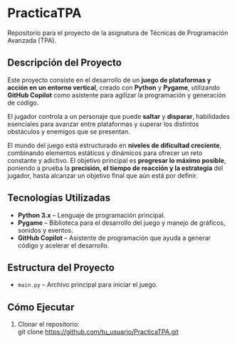 # PracticaTPA

Repositorio para el proyecto de la asignatura de Técnicas de Programación Avanzada (TPA).  

## Descripción del Proyecto

Este proyecto consiste en el desarrollo de un **juego de plataformas y acción en un entorno vertical**, creado con **Python** y **Pygame**, utilizando **GitHub Copilot** como asistente para agilizar la programación y generación de código.  

El jugador controla a un personaje que puede **saltar** y **disparar**, habilidades esenciales para avanzar entre plataformas y superar los distintos obstáculos y enemigos que se presentan.  

El mundo del juego está estructurado en **niveles de dificultad creciente**, combinando elementos estáticos y dinámicos para ofrecer un reto constante y adictivo. El objetivo principal es **progresar lo máximo posible**, poniendo a prueba la **precisión, el tiempo de reacción y la estrategia** del jugador, hasta alcanzar un objetivo final que aún está por definir.  

## Tecnologías Utilizadas

- **Python 3.x** – Lenguaje de programación principal.  
- **Pygame** – Biblioteca para el desarrollo del juego y manejo de gráficos, sonidos y eventos.  
- **GitHub Copilot** – Asistente de programación que ayuda a generar código y acelerar el desarrollo.  

## Estructura del Proyecto

- `main.py` – Archivo principal para iniciar el juego.  

## Cómo Ejecutar

1. Clonar el repositorio:  
   git clone https://github.com/tu_usuario/PracticaTPA.git
